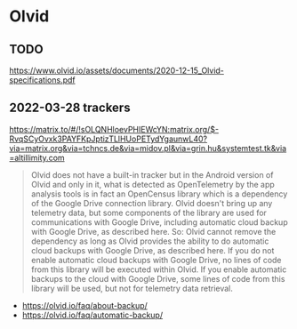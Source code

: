 # Olvid

## TODO

https://www.olvid.io/assets/documents/2020-12-15_Olvid-specifications.pdf

## 2022-03-28 trackers

https://matrix.to/#/!sOLQNHloevPHIEWcYN:matrix.org/$-RvqSCyOvxk3PAYFKpJptizTLlHUoPETydYgaunwL40?via=matrix.org&via=tchncs.de&via=midov.pl&via=grin.hu&systemtest.tk&via=altillimity.com

> Olvid does not have a built-in tracker but in the Android version of Olvid and only in it, what is detected as OpenTelemetry by the app analysis tools is in fact an OpenCensus library which is a dependency of the Google Drive connection library. Olvid doesn't bring up any telemetry data, but some components of the library are used for communications with Google Drive, including automatic cloud backup with Google Drive, as described here. So: Olvid cannot remove the dependency as long as Olvid provides the ability to do automatic cloud backups with Google Drive, as described here. If you do not enable automatic cloud backups with Google Drive, no lines of code from this library will be executed within Olvid. If you enable automatic backups to the cloud with Google Drive, some lines of code from this library will be used, but not for telemetry data retrieval.

* https://olvid.io/faq/about-backup/
* https://olvid.io/faq/automatic-backup/
